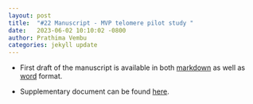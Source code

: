 ```yaml
---
layout: post
title:  "#22 Manuscript - MVP telomere pilot study "
date:   2023-06-02 10:10:02 -0800
author: Prathima Vembu 
categories: jekyll update
---
```




- First draft of the manuscript is available in both [markdown](https://github.com/va-big-data-genomics/mvp-telomere-analysis/blob/main/manuscript/TelSeq-manuscript-2023.md) as well as [word](https://drive.google.com/drive/folders/1D4bNW5sHIJu_xtDj7Yzb_PkXQQRBGYpT) format. 

- Supplementary document can be found [here](https://github.com/va-big-data-genomics/mvp-telomere-analysis/blob/main/manuscript/Supplementary.md).


